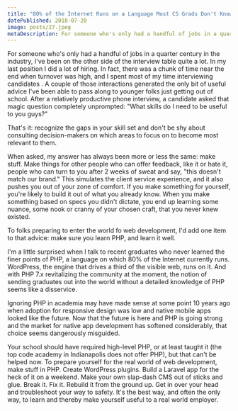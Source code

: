 ```yaml
---
title: "80% of the Internet Runs on a Language Most CS Grads Don't Know Well"
datePublished: 2018-07-20
image: posts/27.jpeg
metaDescription: For someone who's only had a handful of jobs in a quarter century in the industry, I've been on the other side of the interview table quite a lot. In my last I...
---
```


For someone who's only had a handful of jobs in a quarter century in the industry, I've been on the other side of the interview table quite a lot. In my last position I did a lot of hiring. In fact, there was a chunk of time near the end when turnover was high, and I spent most of my time interviewing candidates . A couple of those interactions generated the only bit of useful advice I've been able to pass along to younger folks just getting out of school. After a relatively productive phone interview, a candidate asked that magic question completely unprompted: "What skills do I need to be useful to you guys?"

That's it: recognize the gaps in your skill set and don't be shy about consulting decision-makers on which areas to focus on to become most relevant to them.

When asked, my answer has always been more or less the same: make stuff. Make things for other people who can offer feedback, like it or hate it, people who can turn to you after 2 weeks of sweat and say, "this doesn't match our brand." This simulates the client service experience, and it also pushes you out of your zone of comfort. If you make something for yourself, you're likely to build it out of what you already know. When you make something based on specs you didn't dictate, you end up learning some nuance, some nook or cranny of your chosen craft, that you never knew existed.

To folks preparing to enter the world fo web development, I'd add one item to that advice: make sure you learn PHP, and learn it well.

I'm a little surprised when I talk to recent graduates who never learned the finer points of PHP, a language on which 80% of the Internet currently runs. WordPress, the engine that drives a third of the visible web, runs on it. And with PHP 7.x revitalizing the community at the moment, the notion of sending graduates out into the world without a detailed knowledge of PHP seems like a disservice.

Ignoring PHP in academia may have made sense at some point 10 years ago when adoption for responsive design was low and native mobile apps looked like the future. Now that the future is here and PHP is going strong and the market for native app development has softened considerably, that choice seems dangerously misguided.

Your school should have required high-level PHP, or at least taught it (the top code academy in Indianapolis does not offer PHP), but that can't be helped now. To prepare yourself for the real world of web development, make stuff in PHP. Create WordPress plugins. Build a Laravel app for the heck of it on a weekend. Make your own slap-dash CMS out of sticks and glue. Break it. Fix it. Rebuild it from the ground up. Get in over your head and troubleshoot your way to safety. It's the best way, and often the only way, to learn and thereby make yourself useful to a real world employer.
